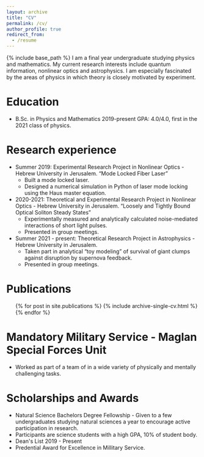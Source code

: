 ```yaml
---
layout: archive
title: "CV"
permalink: /cv/
author_profile: true
redirect_from:
  - /resume
---
```


{% include base_path %}
I am a final year undergraduate studying physics and mathematics. My current research interests include quantum information, nonlinear optics and astrophysics. I am especially fascinated by the areas of physics in which theory is closely motivated by experiment. 

Education
======
* B.Sc. in Physics and Mathematics 2019-present
  GPA: 4.0/4.0, first in the 2021 class of physics.

Research experience
======
* Summer 2019: Experimental Research Project in Nonlinear Optics - Hebrew University in Jerusalem.
  “Mode Locked Fiber Laser”
  * Built a mode locked laser.
  * Designed a numerical simulation in Python of laser mode locking using the Haus master equation.
* 2020-2021: Theoretical and Experimental Research Project in Nonlinear Optics - Hebrew University in Jerusalem.
   “Loosely and Tightly Bound Optical Soliton Steady States”
  * Experimentally measured and analytically calculated noise-mediated interactions of short light pulses.
  * Presented in group meetings.
* Summer 2021 - present: Theoretical Research Project in Astrophysics - Hebrew University in Jerusalem.
    * Taken part in analytical “toy modeling” of survival of giant clumps against disruption by supernova feedback.
    * Presented in group meetings.

Publications
======
  <ul>{% for post in site.publications %}
    {% include archive-single-cv.html %}
 {% endfor %}</ul>

Mandatory Military Service - Maglan Special Forces Unit
======
* Worked as part of a team of in a wide variety of physically and mentally challenging tasks.
  
Scholarships and Awards
======
* Natural Science Bachelors Degree Fellowship - Given to a few undergraduates studying natural sciences a year to encourage active participation in research.
* Participants are science students with a high GPA, 10% of student body. 
* Dean's List 2019 - Present
* Predential Award for Excellence in Millitary Service.
    


